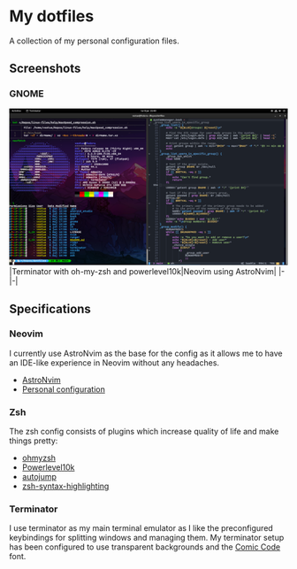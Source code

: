 # My dotfiles

A collection of my personal configuration files.

## Screenshots

### GNOME

![Example of gnome customization](assets/gnome_terminator-nvim.png)
|Terminator with oh-my-zsh and powerlevel10k|Neovim using AstroNvim|
|-|-|

## Specifications

### Neovim

I currently use AstroNvim as the base for the config as it allows me to have an IDE-like experience in Neovim without any headaches.

- [AstroNvim](https://github.com/AstroNvim/AstroNvim)
- [Personal configuration](https://github.com/Vestue/astronvim_config)

### Zsh

The zsh config consists of plugins which increase quality of life and make things pretty:

- [ohmyzsh](https://github.com/ohmyzsh/ohmyzsh)
- [Powerlevel10k](https://github.com/romkatv/powerlevel10k)
- [autojump](https://github.com/wting/autojump)
- [zsh-syntax-highlighting](https://github.com/zsh-users/zsh-syntax-highlighting)

### Terminator

I use terminator as my main terminal emulator as I like the preconfigured keybindings for splitting windows and managing them.
My terminator setup has been configured to use transparent backgrounds and the [Comic Code](https://tosche.net/fonts/comic-code) font.
